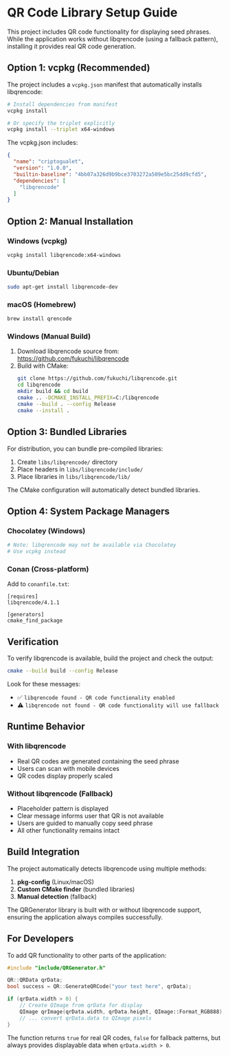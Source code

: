 # QR Code Library Setup Guide

This project includes QR code functionality for displaying seed phrases. While the application works without libqrencode (using a fallback pattern), installing it provides real QR code generation.

## Option 1: vcpkg (Recommended)

The project includes a `vcpkg.json` manifest that automatically installs libqrencode:

```bash
# Install dependencies from manifest
vcpkg install

# Or specify the triplet explicitly
vcpkg install --triplet x64-windows
```

The vcpkg.json includes:
```json
{
  "name": "criptogualet",
  "version": "1.0.0",
  "builtin-baseline": "4bb07a326d9b9bce3703272a509e5bc25dd9cfd5",
  "dependencies": [
    "libqrencode"
  ]
}
```

## Option 2: Manual Installation

### Windows (vcpkg)
```bash
vcpkg install libqrencode:x64-windows
```

### Ubuntu/Debian
```bash
sudo apt-get install libqrencode-dev
```

### macOS (Homebrew)
```bash
brew install qrencode
```

### Windows (Manual Build)
1. Download libqrencode source from: https://github.com/fukuchi/libqrencode
2. Build with CMake:
   ```bash
   git clone https://github.com/fukuchi/libqrencode.git
   cd libqrencode
   mkdir build && cd build
   cmake .. -DCMAKE_INSTALL_PREFIX=C:/libqrencode
   cmake --build . --config Release
   cmake --install .
   ```

## Option 3: Bundled Libraries

For distribution, you can bundle pre-compiled libraries:

1. Create `libs/libqrencode/` directory
2. Place headers in `libs/libqrencode/include/`
3. Place libraries in `libs/libqrencode/lib/`

The CMake configuration will automatically detect bundled libraries.

## Option 4: System Package Managers

### Chocolatey (Windows)
```powershell
# Note: libqrencode may not be available via Chocolatey
# Use vcpkg instead
```

### Conan (Cross-platform)
Add to `conanfile.txt`:
```
[requires]
libqrencode/4.1.1

[generators]
cmake_find_package
```

## Verification

To verify libqrencode is available, build the project and check the output:

```bash
cmake --build build --config Release
```

Look for these messages:
- ✅ `libqrencode found - QR code functionality enabled`
- ⚠️ `libqrencode not found - QR code functionality will use fallback`

## Runtime Behavior

### With libqrencode
- Real QR codes are generated containing the seed phrase
- Users can scan with mobile devices
- QR codes display properly scaled

### Without libqrencode (Fallback)
- Placeholder pattern is displayed
- Clear message informs user that QR is not available
- Users are guided to manually copy seed phrase
- All other functionality remains intact

## Build Integration

The project automatically detects libqrencode using multiple methods:

1. **pkg-config** (Linux/macOS)
2. **Custom CMake finder** (bundled libraries)
3. **Manual detection** (fallback)

The QRGenerator library is built with or without libqrencode support, ensuring the application always compiles successfully.

## For Developers

To add QR functionality to other parts of the application:

```cpp
#include "include/QRGenerator.h"

QR::QRData qrData;
bool success = QR::GenerateQRCode("your text here", qrData);

if (qrData.width > 0) {
    // Create QImage from qrData for display
    QImage qrImage(qrData.width, qrData.height, QImage::Format_RGB888);
    // ... convert qrData.data to QImage pixels
}
```

The function returns `true` for real QR codes, `false` for fallback patterns, but always provides displayable data when `qrData.width > 0`.